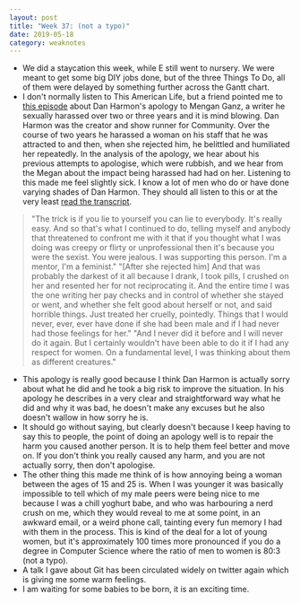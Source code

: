 ```yaml
---
layout: post
title: "Week 37: (not a typo)"
date: 2019-05-18
category: weaknotes
---
```

* We did a staycation this week, while E still went to nursery. We were meant to get some big DIY jobs done, but of the three Things To Do, all of them were delayed by something further across the Gantt chart.
* I don't normally listen to This American Life, but a friend pointed me to [this episode](https://www.thisamericanlife.org/674/get-a-spine/act-one-3) about Dan Harmon's apology to Mengan Ganz, a writer he sexually harassed over two or three years and it is mind blowing. Dan Harmon was the creator and show runner for Community. Over the course of two years he harassed a woman on his staff that he was attracted to and then, when she rejected him, he belittled and humiliated her repeatedly. In the analysis of the apology, we hear about his previous attempts to apologise, which were rubbish, and we hear from the Megan about the impact being harassed had had on her. Listening to this made me feel slightly sick. I know a lot of men who do or have done varying shades of Dan Harmon. They should all listen to this or at the very least [read the transcript](https://www.thisamericanlife.org/674/transcript).
> "The trick is if you lie to yourself you can lie to everybody. It's really easy. And so that's what I continued to do, telling myself and anybody that threatened to confront me with it that if you thought what I was doing was creepy or flirty or unprofessional then it's because you were the sexist. You were jealous. I was supporting this person. I'm a mentor, I'm a feminist."
> "[After she rejected him] And that was probably the darkest of it all because I drank, I took pills, I crushed on her and resented her for not reciprocating it. And the entire time I was the one writing her pay checks and in control of whether she stayed or went, and whether she felt good about herself or not, and said horrible things. Just treated her cruelly, pointedly. Things that I would never, ever, ever have done if she had been male and if I had never had those feelings for her."
> "And I never did it before and I will never do it again. But I certainly wouldn't have been able to do it if I had any respect for women. On a fundamental level, I was thinking about them as different creatures."

* This apology is really good because I think Dan Harmon is actually sorry about what he did and he took a big risk to improve the situation. In his apology he describes in a very clear and straightforward way what he did and why it was bad, he doesn't make any excuses but he also doesn't wallow in how sorry he is.
* It should go without saying, but clearly doesn't because I keep having to say this to people, the point of doing an apology well is to repair the harm you caused another person. It is to help them feel better and move on. If you don't think you really caused any harm, and you are not actually sorry, then don't apologise.
* The other thing this made me think of is how annoying being a woman between the ages of 15 and 25 is. When I was younger it was basically impossible to tell which of my male peers were being nice to me because I was a chill yoghurt babe, and who was harbouring a nerd crush on me, which they would reveal to me at some point, in an awkward email, or a weird phone call, tainting every fun memory I had with them in the process. This is kind of the deal for a lot of young women, but it's approximately 100 times more pronounced if you do a degree in Computer Science where the ratio of men to women is 80:3 (not a typo).
* A talk I gave about Git has been circulated widely on twitter again which is giving me some warm feelings.
* I am waiting for some babies to be born, it is an exciting time.

